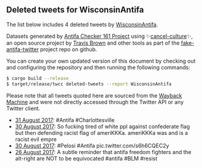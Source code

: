 ## Deleted tweets for WisconsinAntifa

The list below includes 4 deleted tweets by
[WisconsinAntifa](https://twitter.com/WisconsinAntifa).



Datasets generated by [Antifa Checker 161 Project](https://twitter.com/antifacheck161) using ✨[cancel-culture](https://github.com/travisbrown/cancel-culture)✨, an open source project by 
[Travis Brown](https://twitter.com/travisbrown) and other tools as part of the 
[fake-antifa-twitter](https://github.com/antifacheck161/fake-antifa-twitter) project repo on github.

You can create your own updated version of this document by checking out and configuring the
repository and then running the following commands:

```bash
$ cargo build --release
$ target/release/twcc deleted-tweets --report WisconsinAntifa
```

Please note that all tweets quoted here are sourced from the
[Wayback Machine](https://web.archive.org) and were not directly accessed through the Twitter API or
any Twitter client.

* [31 August 2017](https://web.archive.org/web/20190622170624/https://twitter.com/WisconsinAntifa/status/903045172027523072): #Antifa   #Charlottesville <!--903045172027523072-->
* [30 August 2017](https://web.archive.org/web/20190622170624/https://twitter.com/WisconsinAntifa/status/903045172027523072): So fucking tired of white ppl against confederate flag but then defending racist flag of ameriKKKa. ameriKKKa was and is a racist evil empre <!--903044592970412032-->
* [30 August 2017](https://web.archive.org/web/20190622170800/https://twitter.com/WisconsinAntifa/status/903022344968560640): #Pelosi   #Antifa  pic.twitter.com/s6h6CQEC2y <!--903022344968560640-->
* [26 August 2017](https://web.archive.org/web/20190622190327/https://twitter.com/WisconsinAntifa/status/901445224278495232): A subtle reminder that antifa freedom fighters and the alt-right are NOT to be equivocated  #antifa   #BLM   #resist <!--901445224278495232-->
